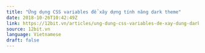 ```yaml
---
title: "Ứng dụng CSS variables để xây dựng tính năng dark theme"
date: 2018-10-26T10:42:49Z
link: https://12bit.vn/articles/ung-dung-css-variables-de-xay-dung-dark-theme/
source: 12bit.vn
language: Vietnamese
draft: false
---
```

